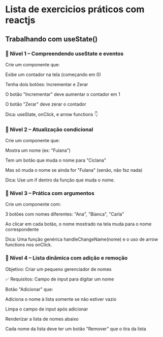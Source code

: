 # Lista de exercicios práticos com reactjs

## Trabalhando com useState()

### 🌱 Nível 1 – Compreendendo useState e eventos

<div>
Crie um componente que:

Exibe um contador na tela (começando em 0)

Tenha dois botões: Incrementar e Zerar

O botão "Incrementar" deve aumentar o contador em 1

O botão "Zerar" deve zerar o contador

Dica: useState, onClick, e arrow functions 👇

</div>

### 🌿 Nível 2 – Atualização condicional

<div>
Crie um componente que:

Mostra um nome (ex: "Fulana")

Tem um botão que muda o nome para "Ciclana"

Mas só muda o nome se ainda for "Fulana" (senão, não faz nada)

Dica: Use um if dentro da função que muda o nome.

</div>

### 🌳 Nível 3 – Prática com argumentos

<div>
  Crie um componente com:
  
  3 botões com nomes diferentes: "Ana", "Bianca", "Carla"
  
  Ao clicar em cada botão, o nome mostrado na tela muda para o nome correspondente
  
  Dica: Uma função genérica handleChangeName(nome) e o uso de arrow functions nos onClick.
</div>

### 🌲 Nível 4 – Lista dinâmica com adição e remoção

<div>
Objetivo: Criar um pequeno gerenciador de nomes

✅ Requisitos:
Campo de input para digitar um nome

Botão "Adicionar" que:

Adiciona o nome à lista somente se não estiver vazio

Limpa o campo de input após adicionar

Renderizar a lista de nomes abaixo

Cada nome da lista deve ter um botão "Remover" que o tira da lista

</div>
